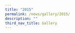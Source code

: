 ```yaml
---
title: "2015"
permalink: /news/gallery/2015/
description: ""
third_nav_title: Gallery
---
```

































